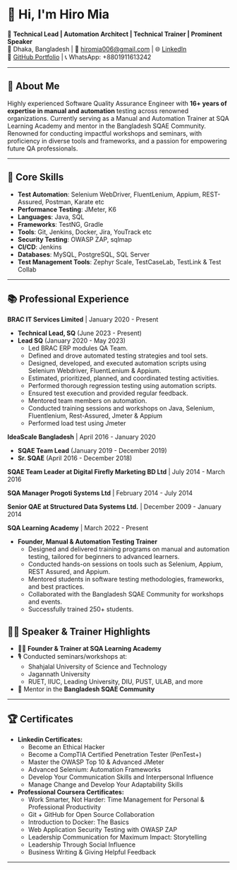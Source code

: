 # 👋 Hi, I'm Hiro Mia

🎯 **Technical Lead | Automation Architect | Technical Trainer | Prominent Speaker**  
📍 Dhaka, Bangladesh | 📧 hiromia006@gmail.com | 🌐 [LinkedIn](https://www.linkedin.com/in/hiromia/)  
🔗 [GitHub Portfolio](https://github.com/hiromia006) | 📞 WhatsApp: +8801911613242

---

## 🧪 About Me


Highly experienced Software Quality Assurance Engineer with **16+ years of expertise in manual and automation** testing across renowned organizations. Currently serving as a Manual and Automation Trainer at SQA Learning Academy and mentor in the Bangladesh SQAE Community. Renowned for conducting impactful workshops and seminars, with proficiency in diverse tools and frameworks, and a passion for empowering future QA professionals.

---

## 🔧 Core Skills

- **Test Automation**: Selenium WebDriver, FluentLenium, Appium, REST-Assured, Postman, Karate etc
- **Performance Testing**: JMeter, K6
- **Languages**: Java, SQL
- **Frameworks**: TestNG, Gradle
- **Tools**: Git, Jenkins, Docker, Jira, YouTrack etc
- **Security Testing**: OWASP ZAP, sqlmap
- **CI/CD**: Jenkins
- **Databases**: MySQL, PostgreSQL, SQL Server
- **Test Management Tools**: Zephyr Scale, TestCaseLab, TestLink & Test Collab

---

## 📚 Professional Experience
**BRAC IT Services Limited** | January 2020 - Present
* **Technical Lead, SQ** (June 2023 - Present)
* **Lead SQ** (January 2020 - May 2023)
    * Led BRAC ERP modules QA Team.
    * Defined and drove automated testing strategies and tool sets.
    * Designed, developed, and executed automation scripts using Selenium Webdriver, FluentLenium & Appium.
    * Estimated, prioritized, planned, and coordinated testing activities.
    * Performed thorough regression testing using automation scripts.
    * Ensured test execution and provided regular feedback.
    * Mentored team members on automation.
    * Conducted training sessions and workshops on Java, Selenium, Fluentlenium, Rest-Assured, Jmeter & Appium
    * Performed load test using Jmeter

**IdeaScale Bangladesh** | April 2016 - January 2020
* **SQAE Team Lead** (January 2019 - December 2019)
* **Sr. SQAE** (April 2016 - December 2018)

**SQAE Team Leader at Digital Firefly Marketing BD Ltd** | July 2014 - March 2016

**SQA Manager Progoti Systems Ltd** | February 2014 - July 2014

**Senior QAE at Structured Data Systems Ltd.** | December 2009 - January 2014

**SQA Learning Academy** | March 2022 - Present
* **Founder, Manual & Automation Testing Trainer**
    * Designed and delivered training programs on manual and automation testing, tailored for beginners to advanced learners.
    * Conducted hands-on sessions on tools such as Selenium, Appium, REST Assured, and Appium.
    * Mentored students in software testing methodologies, frameworks, and best practices.
    * Collaborated with the Bangladesh SQAE Community for workshops and events.
    * Successfully trained 250+ students.


## 👨‍🏫 Speaker & Trainer Highlights
- 🧑‍🏫 **Founder & Trainer at SQA Learning Academy**
- 🎙 Conducted seminars/workshops at:
  - Shahjalal University of Science and Technology
  - Jagannath University
  - RUET, IIUC, Leading University, DIU, PUST, ULAB, and more
- 👥 Mentor in the **Bangladesh SQAE Community**

---

## 🏆 Certificates

* **Linkedin Certificates:**
    * Become an Ethical Hacker
    * Become a CompTIA Certified Penetration Tester (PenTest+)
    * Master the OWASP Top 10 & Advanced JMeter
    * Advanced Selenium: Automation Frameworks
    * Develop Your Communication Skills and Interpersonal Influence
     * Manage Change and Develop Your Adaptability Skills
* **Professional Coursera Certificates:**
    * Work Smarter, Not Harder: Time Management for Personal & Professional Productivity
    * Git + GitHub for Open Source Collaboration
    * Introduction to Docker: The Basics
    * Web Application Security Testing with OWASP ZAP
    * Leadership Communication for Maximum Impact: Storytelling
    * Leadership Through Social Influence
    * Business Writing & Giving Helpful Feedback

---


